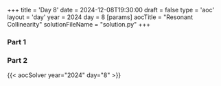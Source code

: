+++
title = 'Day 8'
date = 2024-12-08T19:30:00
draft = false
type = 'aoc'
layout = 'day'
year = 2024
day = 8
[params]
    aocTitle = "Resonant Collinearity"
    solutionFileName = "solution.py"
+++

### Part 1

### Part 2

{{< aocSolver year="2024" day="8" >}}
